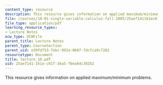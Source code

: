 ```yaml
---
content_type: resource
description: This resource gives information on applied maximum/minimum problems.
file: /courses/18-01-single-variable-calculus-fall-2005/25ae7141161ec61f36a5f8ea64c382b2_lecture_10.pdf
file_type: application/pdf
learning_resource_types:
- Lecture Notes
ocw_type: OCWFile
parent_title: Lecture Notes
parent_type: CourseSection
parent_uid: e39fd753-7ebc-992a-0607-7dcfca9c7202
resourcetype: Document
title: lecture_10.pdf
uid: 25ae7141-161e-c61f-36a5-f8ea64c382b2
---
```

This resource gives information on applied maximum/minimum problems.

